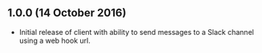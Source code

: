 ## 1.0.0 (14 October 2016)

  * Initial release of client with ability to send messages to a Slack channel using a web hook url.